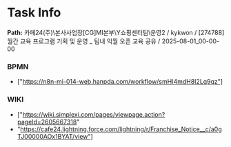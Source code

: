 # Task Info

**Path:** 카페24(주)\본사사업장\[CG]MI본부\Y쇼핑센터팀\운영2 / kykwon / [274788] 월간 교육 프로그램 기획 및 운영 _ 팀내 익월 오픈 교육 공유 / 2025-08-01_00-00-00

### BPMN
- ["https://n8n-mi-014-web.hanpda.com/workflow/smHI4mdH8I2Lq9qz"]

### WIKI
- ["https://wiki.simplexi.com/pages/viewpage.action?pageId=2605667318"
- "https://cafe24.lightning.force.com/lightning/r/Franchise_Notice__c/a0gTJ00000AOx1BYAT/view"]

